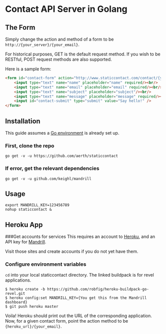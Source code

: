 # Contact API Server in Golang

## The Form

Simply change the action and method of a form to be `http://{your_server}/{your_email}`.

For historical purposes, GET is the default request method. If you wish to be RESTful, POST request methods are also supported.

Here is a sample form:

``` HTML
<form id="contact-form" action="http://www.staticcontact.com/contact/{your_email}" method="POST">
    <input type="text" name="name" placeholder="name" required/><br/>
    <input type="text" name="email" placeholder="email" required/><br/>
    <input type="text" name="subject" placeholder="subject"/><br/>
    <input type="text" name="message" placeholder="message" required/><br/>
    <input id="contact-submit" type="submit" value="Say hello!" />
</form>
```

## Installation

This guide assumes a [Go environment](http://golang.org/doc/install) is already set up.

### First, clone the repo

```
go get -v -u https://github.com/aerth/staticcontact
```

### If error, get the relevant dependencies
```
go get -v -u github.com/keighl/mandrill
```

## Usage

```
export MANDRILL_KEY=123456789
nohup staticcontact &

```

## Heroku App

###Get accounts for services
This requires an account to [Heroku](https://heroku.com), and an API key for [Mandrill](https://mandrillapp.com).

Visit those sites and create accounts if you do not yet have them.

### Configure environment variables
`cd` into your local staticcontact directory. The linked buildpack is for revel applications.
```
$ heroku create -b https://github.com/robfig/heroku-buildpack-go-revel.git
$ heroku config:set MANDRILL_KEY={You get this from the Mandrill dashboard}
$ git push heroku master
```

Voila! Heroku should print out the URL of the corresponding application. Now, for a given contact form, point the action method to be `{heroku_url}/{your_email}`.
